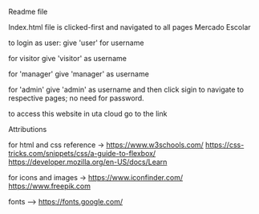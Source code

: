 Readme file

Index.html file is clicked-first and navigated to all pages Mercado Escolar

to login as user: give 'user' for username

for visitor give 'visitor' as username

for 'manager' give 'manager' as username

for 'admin' give 'admin' as username and then click sigin to navigate to respective pages;
no need for password.

to access this website in uta cloud go to the link





Attributions

for html and css reference -> 
https://www.w3schools.com/
https://css-tricks.com/snippets/css/a-guide-to-flexbox/
https://developer.mozilla.org/en-US/docs/Learn


for icons and images ->
https://www.iconfinder.com/
https://www.freepik.com

fonts -->
https://fonts.google.com/
